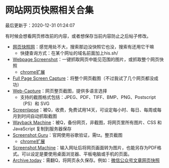 网站网页快照相关合集[](#网站网页快照相关合集)
=========================

最后更新于：2020-12-31 01:24:07

有时候会想看网页修改前的内容，或者想保存当前内容防止之后帖子修改。

*   [网页快照网](https://2tool.top/)：感觉用处不大，搜索那边没快照它也没，搜索有还用它干嘛
    *   快捷查询方式：在某个网址的域名前面加上his.sh/
*   [Webpage Screenshot](http://www.webpagescreenshot.info/)：一键抓取网页中能见范围的图片，或抓取整个网页快照
    *   [chrome扩展](https://chrome.google.com/webstore/detail/webpage-screenshot-entire/akgpcdalpfphjmfifkmfbpdmgdmeeaeo)
*   [Full Page Screen Capture](https://fullpagescreencapture.com/)：将整个网页截图（不过我试了几个网页都没成功）
*   [Web-Capture](https://web-capture.net/zh_CN/)：网页整页截图，提供多语言选择
    *   支持的截图格式包括：JPEG、PDF、TIFF、BMP、PNG、Postscript（PS）和 SVG
*   [Screenlapse](https://www.screenlapse.io/)：被Q，收费，免费试用14天，可设定每小时、每日、每周或每月到时间自动抓取截图
*   [Wayback Machine](https://web.archive.org/)：被Q，备份网页，非截图，将网页里所有图片、CSS 和JavaScript 复制到服务器保存
*   [Screenshot Guru](https://screenshot.guru/)：官网使用谷歌验证，需tz。整页截图
    *   [chrome扩展](https://chrome.google.com/webstore/detail/twitter-screenshots/imfhndkgmnbnogfjcecdpopaooachgco)
*   [Screenshot Machine](https://www.screenshotmachine.com/)：输入网址后将网页画面转为图片，也能另存为PDF格式。可以设定是要使用桌面浏览器、平板电脑或手机的页面。
*   [Archive.today](http://archive.ph/)：需翻Q，将网页永久保存。例如：[微信公众号文章网页快照](http://archive.ph/mp.weixin.qq.com)